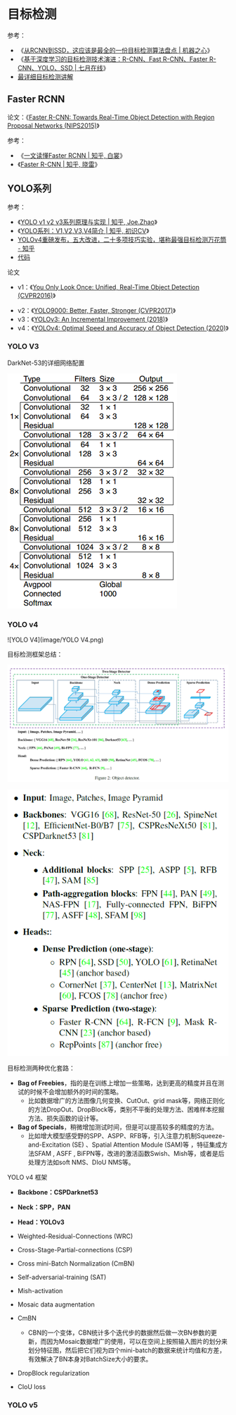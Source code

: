 # 目标检测

参考：

- 《[从RCNN到SSD，这应该是最全的一份目标检测算法盘点 | 机器之心](https://www.jiqizhixin.com/articles/2018-04-27?from=synced&keyword=从RCNN到SSD，这应该是最全的一份目标检测算法盘点)》
- 《[基于深度学习的目标检测技术演进：R-CNN、Fast R-CNN、Faster R-CNN、YOLO、SSD | 七月在线](https://www.julyedu.com/question/big/kp_id/32/ques_id/2103)》
- [最详细目标检测讲解](https://www.telesens.co/2018/03/11/object-detection-and-classification-using-r-cnns/)

## Faster RCNN

论文：《[Faster R-CNN: Towards Real-Time Object Detection with Region Proposal Networks (NIPS2015)](https://arxiv.org/pdf/1506.01497.pdf)》

参考：

- 《[一文读懂Faster RCNN | 知乎, 白裳](https://zhuanlan.zhihu.com/p/31426458)》
- 《[Faster R-CNN | 知乎, 晓雷](https://zhuanlan.zhihu.com/p/24916624)》



## YOLO系列

参考：

- 《[YOLO v1 v2 v3系列原理与实现 | 知乎, Joe.Zhao](https://zhuanlan.zhihu.com/p/80855877)》
- 《[YOLO系列：V1,V2,V3,V4简介 | 知乎, 初识CV](https://zhuanlan.zhihu.com/p/136382095)》
- [YOLOv4重磅发布，五大改进，二十多项技巧实验，堪称最强目标检测万花筒 - 知乎](
  https://zhuanlan.zhihu.com/p/135980432)
- [代码](https://github.com/AlexeyAB/darknet)



论文

* v1：《[You Only Look Once: Unified, Real-Time Object Detection (CVPR2016)](https://arxiv.org/pdf/1506.02640)》

- v2：《[YOLO9000: Better, Faster, Stronger (CVPR2017)](https://arxiv.org/pdf/1612.08242)》
- v3：《[YOLOv3: An Incremental Improvement (2018)](https://arxiv.org/pdf/1804.02767)》
- v4：《[YOLOv4: Optimal Speed and Accuracy of Object Detection (2020)](https://arxiv.org/pdf/2004.10934v1)》



### YOLO V3

DarkNet-53的详细网络配置

![DarkNet-53的详细网络配置](image/1588151299882-ad55d5b7-6881-4527-a62e-1e1afc2ff861.png)

### YOLO v4

![YOLO V4](image/YOLO V4.png)

目标检测框架总结：

![image-20200617211919618](image/image-20200617211919618.png)

![image-20200617212106823](image/image-20200617212106823.png)

目标检测两种优化套路：

* **Bag of Freebies**，指的是在训练上增加一些策略，达到更高的精度并且在测试的时候不会增加额外的时间的策略。
  * 比如数据增广的方法图像几何变换、CutOut、grid mask等，网络正则化的方法DropOut、DropBlock等，类别不平衡的处理方法、困难样本挖掘方法、损失函数的设计等。
* **Bag of Specials**，稍微增加测试时间，但是可以提高较多的精度的方法。
  * 比如增大模型感受野的SPP、ASPP、RFB等，引入注意力机制Squeeze-and-Excitation (SE) 、Spatial Attention Module (SAM)等 ，特征集成方法SFAM , ASFF , BiFPN等，改进的激活函数Swish、Mish等，或者是后处理方法如soft NMS、DIoU NMS等。

YOLO v4 框架

- **Backbone：CSPDarknet53**
- **Neck：SPP，PAN**
- **Head：YOLOv3**



- Weighted-Residual-Connections (WRC)
- Cross-Stage-Partial-connections (CSP)
- Cross mini-Batch Normalization (CmBN)
- Self-adversarial-training (SAT)
- Mish-activation
- Mosaic data augmentation
- CmBN
  - CBN的一个变体，CBN统计多个迭代步的数据然后做一次BN参数的更新，而因为Mosaic数据增广的使用，可以在空间上按照输入图片的划分来划分特征图，然后把它们视为四个mini-batch的数据来统计均值和方差，有效解决了BN本身对BatchSize大小的要求。
- DropBlock regularization
- CIoU loss

### YOLO v5